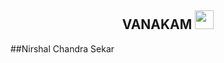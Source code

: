 <h2 align="center">VANAKAM 
  <img src="https://media.giphy.com/media/hvRJCLFzcasrR4ia7z/giphy.gif"  width="30px"></h2>


##Nirshal Chandra Sekar
